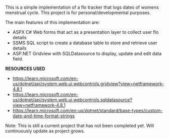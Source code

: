 This is a simple implementation of a flo tracker that logs dates of womens menstrual cycle. This project is for personal/developmental purposes.

The main features of this implementation are: 
- ASPX C# Web forms that act as a presentation layer to collect user flo details
- SSMS SQL script to create a database table to store and retrieve user details
- ASP.NET Gridview with SQLDatasource to display, update and edit data field.

**RESOURCES USED**
- https://learn.microsoft.com/en-us/dotnet/api/system.web.ui.webcontrols.gridview?view=netframework-4.8.1
- https://learn.microsoft.com/en-us/dotnet/api/system.web.ui.webcontrols.sqldatasource?view=netframework-4.8.1
- https://learn.microsoft.com/en-us/dotnet/standard/base-types/custom-date-and-time-format-strings
  
Note: This is still a current project that has not been completed yet. Will continuously update as project grows.  
